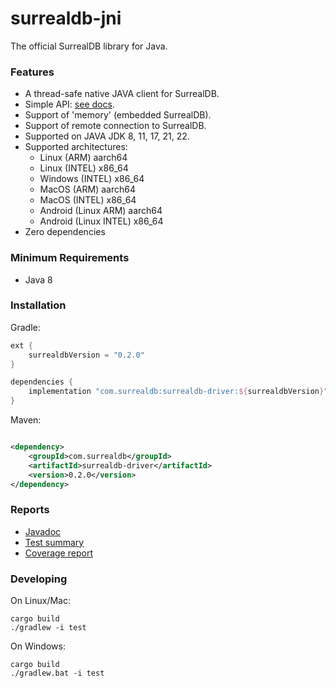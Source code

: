 # surrealdb-jni

The official SurrealDB library for Java.

### Features

- A thread-safe native JAVA client for SurrealDB.
- Simple API: [see docs](https://surrealdb.com/docs/integration/libraries/java).
- Support of 'memory' (embedded SurrealDB).
- Support of remote connection to SurrealDB.
- Supported on JAVA JDK 8, 11, 17, 21, 22.
- Supported architectures:
    - Linux (ARM) aarch64
    - Linux (INTEL) x86_64
    - Windows (INTEL) x86_64
    - MacOS (ARM) aarch64
    - MacOS (INTEL) x86_64
    - Android (Linux ARM) aarch64
    - Android (Linux INTEL) x86_64
- Zero dependencies

### Minimum Requirements

- Java 8

### Installation

Gradle:

```groovy
ext {
    surrealdbVersion = "0.2.0"
}

dependencies {
    implementation "com.surrealdb:surrealdb-driver:${surrealdbVersion}"
}
```

Maven:

```xml

<dependency>
    <groupId>com.surrealdb</groupId>
    <artifactId>surrealdb-driver</artifactId>
    <version>0.2.0</version>
</dependency>
```

### Reports

- [Javadoc](https://surrealdb.github.io/surrealdb.java/javadoc/)
- [Test summary](https://surrealdb.github.io/surrealdb.java/tests/test/)
- [Coverage report](https://surrealdb.github.io/surrealdb.java/jacoco/test/html/index.html)

### Developing

On Linux/Mac:

```shell
cargo build
./gradlew -i test
```

On Windows:

```shell
cargo build
./gradlew.bat -i test
```